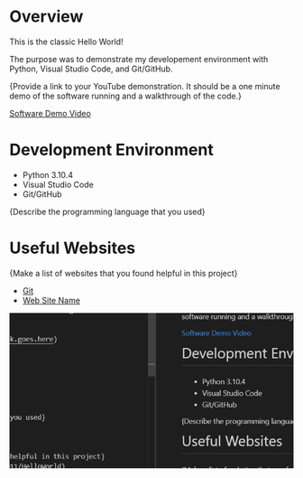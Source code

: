 # Overview

This is the classic Hello World!

The purpose was to demonstrate my developement environment with Python, Visual Studio Code, and Git/GitHub.

{Provide a link to your YouTube demonstration.  It should be a one minute demo of the software running and a walkthrough of the code.}

[Software Demo Video](http://youtube.link.goes.here)

# Development Environment

* Python 3.10.4
* Visual Studio Code
* Git/GitHub

{Describe the programming language that you used}

# Useful Websites

{Make a list of websites that you found helpful in this project}
* [Git](https://github.com/Nightkiller0011/HelloWorld)
* [Web Site Name](http://url.link.goes.here)

![screenshot](screenshot.png)